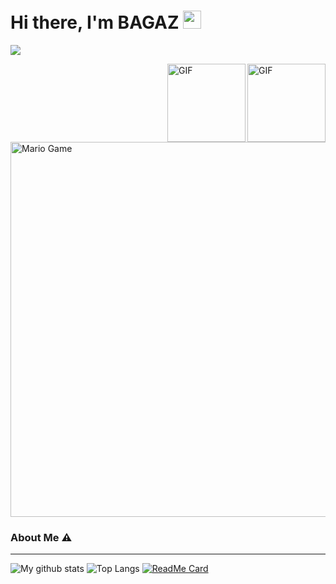 # Hi there, I'm BAGAZ <img src="https://github.com/TheDudeThatCode/TheDudeThatCode/blob/master/Assets/Hi.gif" width="29px">
![](https://visitor-badge.glitch.me/badge?page_id=M4n9-B4G4Z)

<img align="right" alt="GIF" height="125px" src="https://i.giphy.com/media/LMt9638dO8dftAjtco/200.webp" />
<img align="right" alt="GIF" height="125px" src="https://media3.giphy.com/media/ln7z2eWriiQAllfVcn/200w.webp" />


<img src="https://github.com/TheDudeThatCode/TheDudeThatCode/blob/master/Assets/Mario_Gameplay.gif" alt="Mario Game" width="600" />


### About Me ⚠️
___
![My github stats](https://github-readme-stats.vercel.app/api?username=M4n9-B4G4Z&show_icons=true&theme=tokyonight)
![Top Langs](https://github-readme-stats.vercel.app/api/top-langs/?username=M4n9-B4G4Z&hide=css,html&theme=tokyonight)
[![ReadMe Card](https://github-readme-stats.vercel.app/api/pin/?username=M4n9-B4G4Z&repo=M4n9-B4G4Z)](https://github.com/M4n9-B4G4Z/G4zBOTs-Project)
<!--
**MANG-BAGAZ** is a ✨ _special_ ✨ repository because its `README.md` (this file) appears on your GitHub profile.



**Personal Stuffs:**
- 🔭 I’m currently working on my campus project
- 🌱 I’m currently learning typescript
- ✨ Interested in backend-ish things 
- 🤔 Looking for help with my [Github](https://github.com/M4n9-B4G4Z)
- 📫 Reach me via [whatsapp](https://wa.me/6281938781378) or [facebook](https://www.facebook.com/bagazstoreid/)


[![🦉 My github stats](https://github-readme-stats.vercel.app/api?username=M4n9-B4G4Z&show_icons=true&hide_border=true&hide=issues)](https://github.com/XP-TN)


